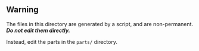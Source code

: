 ## Warning
The files in this directory are generated by a script, and are non-permanent. ___Do not edit them directly.___

Instead, edit the parts in the ```parts/``` directory.